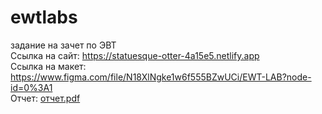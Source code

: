 # ewtlabs
задание на зачет по ЭВТ   
Ссылка на сайт: https://statuesque-otter-4a15e5.netlify.app    
Ссылка на макет: https://www.figma.com/file/N18XlNgke1w6f555BZwUCi/EWT-LAB?node-id=0%3A1   
Отчет: [отчет.pdf](https://github.com/ksrvv/ewtlabs/files/8645799/default.pdf)

